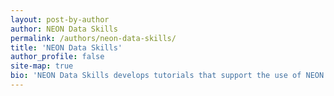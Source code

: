 ```yaml
---
layout: post-by-author
author: NEON Data Skills
permalink: /authors/neon-data-skills/
title: 'NEON Data Skills'
author_profile: false
site-map: true
bio: 'NEON Data Skills develops tutorials that support the use of NEON data. Check out their <a href=http://www.neondataskills.org target=_blank>website</a>'
---
```

